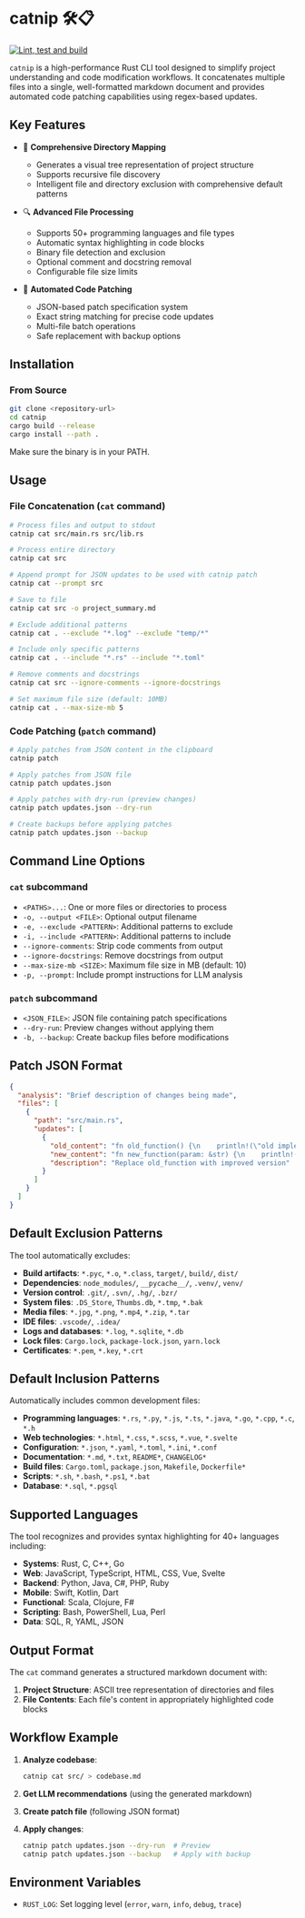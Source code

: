 # catnip 🛠️📋

[![Lint, test and build](https://github.com/facorazza/catnip/actions/workflows/build.yml/badge.svg)](https://github.com/facorazza/catnip/actions/workflows/build.yml)

`catnip` is a high-performance Rust CLI tool designed to simplify project understanding and code modification workflows. It concatenates multiple files into a single, well-formatted markdown document and provides automated code patching capabilities using regex-based updates.

## Key Features

- 📂 **Comprehensive Directory Mapping**

  - Generates a visual tree representation of project structure
  - Supports recursive file discovery
  - Intelligent file and directory exclusion with comprehensive default patterns

- 🔍 **Advanced File Processing**

  - Supports 50+ programming languages and file types
  - Automatic syntax highlighting in code blocks
  - Binary file detection and exclusion
  - Optional comment and docstring removal
  - Configurable file size limits

- 🔧 **Automated Code Patching**

  - JSON-based patch specification system
  - Exact string matching for precise code updates
  - Multi-file batch operations
  - Safe replacement with backup options

## Installation

### From Source

```bash
git clone <repository-url>
cd catnip
cargo build --release
cargo install --path .
```

Make sure the binary is in your PATH.

## Usage

### File Concatenation (`cat` command)

```bash
# Process files and output to stdout
catnip cat src/main.rs src/lib.rs

# Process entire directory
catnip cat src

# Append prompt for JSON updates to be used with catnip patch
catnip cat --prompt src

# Save to file
catnip cat src -o project_summary.md

# Exclude additional patterns
catnip cat . --exclude "*.log" --exclude "temp/*"

# Include only specific patterns
catnip cat . --include "*.rs" --include "*.toml"

# Remove comments and docstrings
catnip cat src --ignore-comments --ignore-docstrings

# Set maximum file size (default: 10MB)
catnip cat . --max-size-mb 5
```

### Code Patching (`patch` command)

```bash
# Apply patches from JSON content in the clipboard
catnip patch

# Apply patches from JSON file
catnip patch updates.json

# Apply patches with dry-run (preview changes)
catnip patch updates.json --dry-run

# Create backups before applying patches
catnip patch updates.json --backup
```

## Command Line Options

### `cat` subcommand

- `<PATHS>...`: One or more files or directories to process
- `-o, --output <FILE>`: Optional output filename
- `-e, --exclude <PATTERN>`: Additional patterns to exclude
- `-i, --include <PATTERN>`: Additional patterns to include
- `--ignore-comments`: Strip code comments from output
- `--ignore-docstrings`: Remove docstrings from output
- `--max-size-mb <SIZE>`: Maximum file size in MB (default: 10)
- `-p, --prompt`: Include prompt instructions for LLM analysis

### `patch` subcommand

- `<JSON_FILE>`: JSON file containing patch specifications
- `--dry-run`: Preview changes without applying them
- `-b, --backup`: Create backup files before modifications

## Patch JSON Format

```json
{
  "analysis": "Brief description of changes being made",
  "files": [
    {
      "path": "src/main.rs",
      "updates": [
        {
          "old_content": "fn old_function() {\n    println!(\"old implementation\");\n}",
          "new_content": "fn new_function(param: &str) {\n    println!(\"Updated: {}\", param);\n}",
          "description": "Replace old_function with improved version"
        }
      ]
    }
  ]
}
```

## Default Exclusion Patterns

The tool automatically excludes:

- **Build artifacts**: `*.pyc`, `*.o`, `*.class`, `target/`, `build/`, `dist/`
- **Dependencies**: `node_modules/`, `__pycache__/`, `.venv/`, `venv/`
- **Version control**: `.git/`, `.svn/`, `.hg/`, `.bzr/`
- **System files**: `.DS_Store`, `Thumbs.db`, `*.tmp`, `*.bak`
- **Media files**: `*.jpg`, `*.png`, `*.mp4`, `*.zip`, `*.tar`
- **IDE files**: `.vscode/`, `.idea/`
- **Logs and databases**: `*.log`, `*.sqlite`, `*.db`
- **Lock files**: `Cargo.lock`, `package-lock.json`, `yarn.lock`
- **Certificates**: `*.pem`, `*.key`, `*.crt`

## Default Inclusion Patterns

Automatically includes common development files:

- **Programming languages**: `*.rs`, `*.py`, `*.js`, `*.ts`, `*.java`, `*.go`, `*.cpp`, `*.c`, `*.h`
- **Web technologies**: `*.html`, `*.css`, `*.scss`, `*.vue`, `*.svelte`
- **Configuration**: `*.json`, `*.yaml`, `*.toml`, `*.ini`, `*.conf`
- **Documentation**: `*.md`, `*.txt`, `README*`, `CHANGELOG*`
- **Build files**: `Cargo.toml`, `package.json`, `Makefile`, `Dockerfile*`
- **Scripts**: `*.sh`, `*.bash`, `*.ps1`, `*.bat`
- **Database**: `*.sql`, `*.pgsql`

## Supported Languages

The tool recognizes and provides syntax highlighting for 40+ languages including:

- **Systems**: Rust, C, C++, Go
- **Web**: JavaScript, TypeScript, HTML, CSS, Vue, Svelte
- **Backend**: Python, Java, C#, PHP, Ruby
- **Mobile**: Swift, Kotlin, Dart
- **Functional**: Scala, Clojure, F#
- **Scripting**: Bash, PowerShell, Lua, Perl
- **Data**: SQL, R, YAML, JSON

## Output Format

The `cat` command generates a structured markdown document with:

1. **Project Structure**: ASCII tree representation of directories and files
2. **File Contents**: Each file's content in appropriately highlighted code blocks

## Workflow Example

1. **Analyze codebase**:

   ```bash
   catnip cat src/ > codebase.md
   ```

2. **Get LLM recommendations** (using the generated markdown)

3. **Create patch file** (following JSON format)

4. **Apply changes**:

   ```bash
   catnip patch updates.json --dry-run  # Preview
   catnip patch updates.json --backup   # Apply with backup
   ```

## Environment Variables

- `RUST_LOG`: Set logging level (`error`, `warn`, `info`, `debug`, `trace`)
